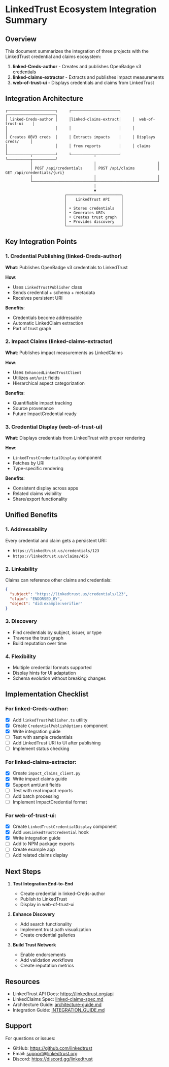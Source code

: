 # LinkedTrust Ecosystem Integration Summary

## Overview

This document summarizes the integration of three projects with the LinkedTrust credential and claims ecosystem:

1. **linked-Creds-author** - Creates and publishes OpenBadge v3 credentials
2. **linked-claims-extractor** - Extracts and publishes impact measurements 
3. **web-of-trust-ui** - Displays credentials and claims from LinkedTrust

## Integration Architecture

```
┌─────────────────────┐     ┌─────────────────────┐     ┌─────────────────────┐
│ linked-Creds-author │     │linked-claims-extract│     │  web-of-trust-ui    │
│                     │     │                     │     │                     │
│ Creates OBV3 creds  │     │ Extracts impacts    │     │ Displays creds/     │
│                     │     │ from reports        │     │ claims              │
└──────────┬──────────┘     └──────────┬──────────┘     └──────────┬──────────┘
           │                           │                           │
           │ POST /api/credentials     │ POST /api/claims          │ GET /api/credentials/{uri}
           │                           │                           │
           └───────────────────────────┴───────────────────────────┘
                                       │
                                       ▼
                          ┌────────────────────────┐
                          │    LinkedTrust API     │
                          │                        │
                          │ • Stores credentials   │
                          │ • Generates URIs       │
                          │ • Creates trust graph  │
                          │ • Provides discovery   │
                          └────────────────────────┘
```

## Key Integration Points

### 1. Credential Publishing (linked-Creds-author)

**What**: Publishes OpenBadge v3 credentials to LinkedTrust

**How**: 
- Uses `LinkedTrustPublisher` class
- Sends credential + schema + metadata
- Receives persistent URI

**Benefits**:
- Credentials become addressable
- Automatic LinkedClaim extraction
- Part of trust graph

### 2. Impact Claims (linked-claims-extractor)

**What**: Publishes impact measurements as LinkedClaims

**How**:
- Uses `EnhancedLinkedTrustClient`
- Utilizes `amt`/`unit` fields
- Hierarchical aspect categorization

**Benefits**:
- Quantifiable impact tracking
- Source provenance
- Future ImpactCredential ready

### 3. Credential Display (web-of-trust-ui)

**What**: Displays credentials from LinkedTrust with proper rendering

**How**:
- `LinkedTrustCredentialDisplay` component
- Fetches by URI
- Type-specific rendering

**Benefits**:
- Consistent display across apps
- Related claims visibility
- Share/export functionality

## Unified Benefits

### 1. Addressability
Every credential and claim gets a persistent URI:
- `https://linkedtrust.us/credentials/123`
- `https://linkedtrust.us/claims/456`

### 2. Linkability
Claims can reference other claims and credentials:
```json
{
  "subject": "https://linkedtrust.us/credentials/123",
  "claim": "ENDORSED_BY",
  "object": "did:example:verifier"
}
```

### 3. Discovery
- Find credentials by subject, issuer, or type
- Traverse the trust graph
- Build reputation over time

### 4. Flexibility
- Multiple credential formats supported
- Display hints for UI adaptation
- Schema evolution without breaking changes

## Implementation Checklist

### For linked-Creds-author:
- [x] Add `linkedTrustPublisher.ts` utility
- [x] Create `CredentialPublishOptions` component
- [x] Write integration guide
- [ ] Test with sample credentials
- [ ] Add LinkedTrust URI to UI after publishing
- [ ] Implement status checking

### For linked-claims-extractor:
- [x] Create `impact_claims_client.py`
- [x] Write impact claims guide
- [x] Support amt/unit fields
- [ ] Test with real impact reports
- [ ] Add batch processing
- [ ] Implement ImpactCredential format

### For web-of-trust-ui:
- [x] Create `LinkedTrustCredentialDisplay` component
- [x] Add `useLinkedTrustCredential` hook
- [x] Write integration guide
- [ ] Add to NPM package exports
- [ ] Create example app
- [ ] Add related claims display

## Next Steps

1. **Test Integration End-to-End**
   - Create credential in linked-Creds-author
   - Publish to LinkedTrust
   - Display in web-of-trust-ui

2. **Enhance Discovery**
   - Add search functionality
   - Implement trust path visualization
   - Create credential galleries

3. **Build Trust Network**
   - Enable endorsements
   - Add validation workflows
   - Create reputation metrics

## Resources

- LinkedTrust API Docs: https://linkedtrust.org/api
- LinkedClaims Spec: [linked-claims-spec.md](./linked-claims-spec.md)
- Architecture Guide: [architecture-guide.md](./architecture-guide.md)
- Integration Guide: [INTEGRATION_GUIDE.md](./INTEGRATION_GUIDE.md)

## Support

For questions or issues:
- GitHub: https://github.com/linkedtrust
- Email: support@linkedtrust.org
- Discord: https://discord.gg/linkedtrust
